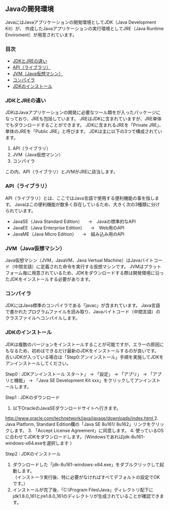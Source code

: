 ## Javaの開発環境
JavaにはJavaアプリケーションの開発環境としてJDK（Java Development Kit）が、
作成したJavaアプリケーションの実行環境としてJRE（Java Runtime Enviroment）が用意されています。

### 目次
* [JDKとJREの違い](#sec1)
* [API（ライブラリ）](#sec2)
* [JVM（Java仮想マシン）](#sec3)
* [コンパイラ](#sec4)
* [JDKのインストール](#sec5)

### <a name="sec1"></a>JDKとJREの違い
JDKはJavaアプリケーションの開発に必要なツール類をが入ったパッケージになっており、JREも包括しています。
JREはJDKに含まれていますが、JRE単体でもダウンロードすることができます。
JDKに含まれるJREを「Private JRE」、単体のJREを「Public JRE」と呼びます。
JDKは主に以下の3つで構成されています。
1. API（ライブラリ）
2. JVM（Java仮想マシン）
3. コンパイラ

この内、API（ライブラリ）とJVMがJREに該当します。

### <a name="sec2"></a>API（ライブラリ）
API（ライブラリ）とは、ここではJava言語で使用する便利機能の事を指します。
Javaはこの便利機能が数多く存在しているため、大きく次の3種類に分けられています。
* JavaSE（Java Standard Edition）
　→　Javaの標準的なAPI
* JavaEE（Java Enterprise Edition）
　→　Web用のAPI
* JavaME（Java Micro Edition）
　→　組み込み用のAPI

### <a name="sec3"></a>JVM（Java仮想マシン）
Java仮想マシン（JVM，JavaVM、Java Vertual Machine）はJavaバイトコード（中間言語）に定義された命令を実行する仮想マシンです。
JVMはプラットフォーム毎に用意されているため、JDKをダウンロードする際は開発環境に沿ったJDKをインストールする必要があります。

### <a name="sec4"></a>コンパイラ
JDKにはJava標準のコンパイラである「javac」が含まれています。
Java言語で書かれたプログラムファイルを読み取り、Javaバイトコード（中間言語）のクラスファイルへコンパイルします。

### <a name="sec5"></a>JDKのインストール
JDKは複数のバージョンをインストールすることが可能ですが、エラーの原因にもなるため、初めはできるだけ最新のJDKをインストールするのが良いです。
古いJDKが入っている場合は「Step0:アンインストール」手順を実施してJDKをアンインストールしてください。

Step0 : JDKアンインストール
スタート」 → 「設定」 → 「アプリ」 → 「アプリと機能」 → 「Java SE Development Kit xxx」をクリックしてアンインストールします。

Step1 : JDKのダウンロード
1. 以下OracleのJavaSEダウンロードサイトへ行きます。
<a href="http://www.oracle.com/technetwork/java/javase/downloads/index.html">
http://www.oracle.com/technetwork/java/javase/downloads/index.html
</a>  
2. Java Platform, Standard Edition欄の「Java SE 8u161/ 8u162」リンクをクリックします。
3. 「Accept License Agreement」に同意します。 
4. 使っているOSに合わせてJDKをダウンロードします。（Windowsであればjdk-8u161-windows-x64.exeを選択します ）

Step2 : JDKのインストール
1. ダウンロードした「jdk-8u161-windows-x64.exe」をダブルクリックして起動します。  
（インストーラ実行後、特に必要がなければすべてデフォルトの設定でOKです。）  
2. インストールが完了後、「C:\Program Files\Java」ディレクトリ配下にjdk1.8.0_161とjre1.8.0_161のディレクトリが生成されていることが確認できます。 


